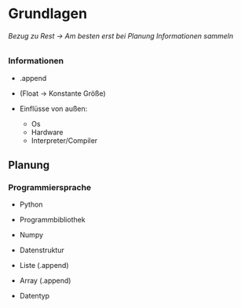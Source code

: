 # Grundlagen

###### Bezug zu Rest -> Am besten erst bei Planung Informationen sammeln

### Informationen

- .append

- (Float -> Konstante Größe)

- Einflüsse von außen:
    - Os
    - Hardware
    - Interpreter/Compiler


## Planung

### Programmiersprache 
- Python

- Programmbibliothek

- Numpy

- Datenstruktur

- Liste (.append)

- Array (.append)

- Datentyp
